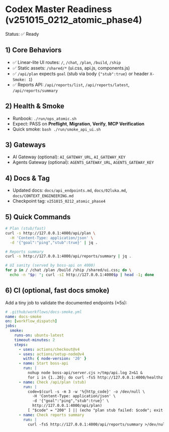 # Codex Master Readiness (v251015_0212_atomic_phase4)
Status: ✅ Ready

## 1) Core Behaviors
- ✅ Linear-lite UI routes: `/`, `/chat`, `/plan`, `/build`, `/ship`
- ✅ Static assets: `/shared/*` (ui.css, api.js, components.js)
- ✅ `/api/plan` expects `goal` (stub via body `{"stub":true}` or header `X-Smoke: 1`)
- ✅ Reports API: `/api/reports/list`, `/api/reports/latest`, `/api/reports/summary`

## 2) Health & Smoke
- Runbook: `./run/ops_atomic.sh`
- Expect: PASS on **Preflight**, **Migration**, **Verify**, **MCP Verification**
- Quick smoke: `bash ./run/smoke_api_ui.sh`

## 3) Gateways
- AI Gateway (optional): `AI_GATEWAY_URL`, `AI_GATEWAY_KEY`
- Agents Gateway (optional): `AGENTS_GATEWAY_URL`, `AGENTS_GATEWAY_KEY`

## 4) Docs & Tag
- Updated docs: `docs/api_endpoints.md`, `docs/02luka.md`, `docs/CONTEXT_ENGINEERING.md`
- Checkpoint tag: `v251015_0212_atomic_phase4`

## 5) Quick Commands
```bash
# Plan (stub/fast)
curl -s http://127.0.0.1:4000/api/plan \
  -H 'Content-Type: application/json' \
  -d '{"goal":"ping","stub":true}' | jq .

# Reports summary
curl -s http://127.0.0.1:4000/api/reports/summary | jq .

# UI sanity (served by boss-api on 4000)
for p in / /chat /plan /build /ship /shared/ui.css; do \
  echo -n "$p: "; curl -sI http://127.0.0.1:4000$p | head -1; done
```

## 6) CI (optional, fast docs smoke)

Add a tiny job to validate the documented endpoints (≈5s):

```yaml
# .github/workflows/docs-smoke.yml
name: docs-smoke
on: [workflow_dispatch]
jobs:
  smoke:
    runs-on: ubuntu-latest
    timeout-minutes: 2
    steps:
      - uses: actions/checkout@v4
      - uses: actions/setup-node@v4
        with: { node-version: '20' }
      - name: Start boss-api
        run: |
          nohup node boss-api/server.cjs >/tmp/api.log 2>&1 &
          for i in {1..20}; do curl -fsS http://127.0.0.1:4000/healthz && break || sleep 0.5; done
      - name: Check /api/plan (stub)
        run: |
          code=$(curl -s -m 3 -w '%{http_code}' -o /dev/null \
            -H 'Content-Type: application/json' \
            -d '{"goal":"ping","stub":true}' \
            http://127.0.0.1:4000/api/plan)
          [ "$code" = "200" ] || (echo "plan stub failed: $code"; exit 1)
      - name: Check reports summary
        run: |
          curl -fsS http://127.0.0.1:4000/api/reports/summary >/dev/null || exit 1
```
